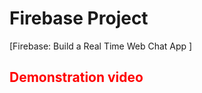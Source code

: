 # Firebase Project

 [Firebase: Build a Real Time Web Chat App ]
 
 <h2 style="color:red">Demonstration video</h2>


